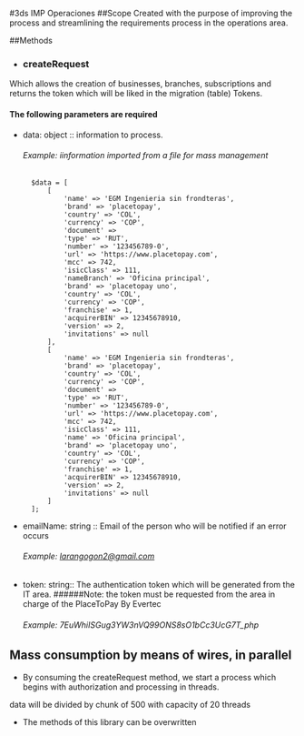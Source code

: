 #3ds IMP Operaciones 
##Scope
Created with the purpose of improving the process and streamlining the requirements process in the operations area.

##Methods
- ### createRequest
Which allows the creation of businesses, branches, subscriptions and returns the token which will be liked in the migration (table) Tokens.

#### The following parameters are required
- data: object :: information to process.
    ###### Example: iinformation imported from a file for mass management

        $data = [
            [
                'name' => 'EGM Ingenieria sin frondteras',
                'brand' => 'placetopay',
                'country' => 'COL',
                'currency' => 'COP',
                'document' => 
                'type' => 'RUT',
                'number' => '123456789-0',
                'url' => 'https://www.placetopay.com',
                'mcc' => 742,
                'isicClass' => 111,
                'nameBranch' => 'Oficina principal',
                'brand' => 'placetopay uno',
                'country' => 'COL',
                'currency' => 'COP',
                'franchise' => 1,
                'acquirerBIN' => 12345678910,
                'version' => 2,
                'invitations' => null
            ],
            [
                'name' => 'EGM Ingenieria sin frondteras',
                'brand' => 'placetopay',
                'country' => 'COL',
                'currency' => 'COP',
                'document' =>
                'type' => 'RUT',
                'number' => '123456789-0',
                'url' => 'https://www.placetopay.com',
                'mcc' => 742,
                'isicClass' => 111,
                'name' => 'Oficina principal',
                'brand' => 'placetopay uno',
                'country' => 'COL',
                'currency' => 'COP',
                'franchise' => 1,
                'acquirerBIN' => 12345678910,
                'version' => 2,
                'invitations' => null
            ]
        ];

- emailName: string :: Email of the person who will be notified if an error occurs
    ###### Example: larangogon2@gmail.com
- token: string:: The authentication token which will be generated from the IT area.
  ######Note: the token must be requested from the area in charge of the PlaceToPay By Evertec
    ###### Example: 7EuWhiISGug3YW3nVQ99ONS8sO1bCc3UcG7T_php

## Mass consumption by means of wires, in parallel 

- By consuming the createRequest method, we start a process which begins with authorization and processing in threads.

data will be divided by chunk of 500 with capacity of 20 threads

- The methods of this library can be overwritten
